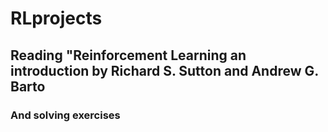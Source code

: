 # RLprojects

## Reading "Reinforcement Learning an introduction by Richard S. Sutton and Andrew G. Barto

### And solving exercises
